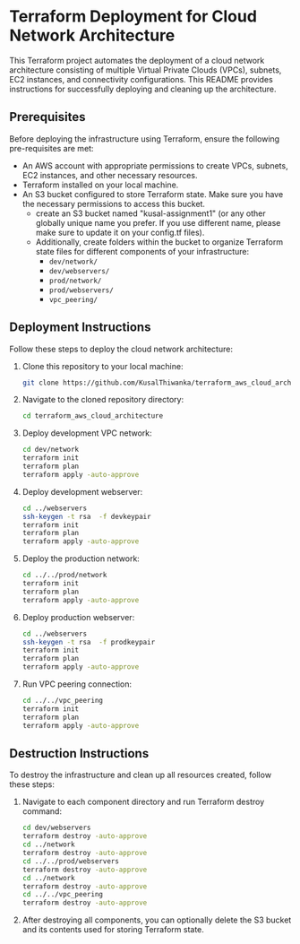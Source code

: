# Terraform Deployment for Cloud Network Architecture

This Terraform project automates the deployment of a cloud network architecture consisting of multiple Virtual Private Clouds (VPCs), subnets, EC2 instances, and connectivity configurations. This README provides instructions for successfully deploying and cleaning up the architecture.


## Prerequisites

Before deploying the infrastructure using Terraform, ensure the following pre-requisites are met:
- An AWS account with appropriate permissions to create VPCs, subnets, EC2 instances, and other necessary resources.
- Terraform installed on your local machine.
- An S3 bucket configured to store Terraform state. Make sure you have the necessary permissions to access this bucket.
  - create an S3 bucket named "kusal-assignment1" (or any other globally unique name you prefer. If you use different name, please make sure to update it on your config.tf files).
  - Additionally, create folders within the bucket to organize Terraform state files for different components of your infrastructure:
    - `dev/network/`
    - `dev/webservers/`
    - `prod/network/`
    - `prod/webservers/`
    - `vpc_peering/`


## Deployment Instructions

Follow these steps to deploy the cloud network architecture:
1. Clone this repository to your local machine:
    ```bash
    git clone https://github.com/KusalThiwanka/terraform_aws_cloud_architecture.git
    ```
2. Navigate to the cloned repository directory:
    ```bash
    cd terraform_aws_cloud_architecture
    ```
3. Deploy development VPC network:
    ```bash
    cd dev/network
    terraform init
    terraform plan
    terraform apply -auto-approve
    ```
4. Deploy development webserver:
    ```bash
    cd ../webservers
    ssh-keygen -t rsa  -f devkeypair
    terraform init
    terraform plan
    terraform apply -auto-approve
    ```
5. Deploy the production network:
    ```bash
    cd ../../prod/network
    terraform init
    terraform plan
    terraform apply -auto-approve
    ```
6. Deploy production webserver:
    ```bash
    cd ../webservers
    ssh-keygen -t rsa  -f prodkeypair
    terraform init
    terraform plan
    terraform apply -auto-approve
    ```
7. Run VPC peering connection:

    ```bash
    cd ../../vpc_peering
    terraform init
    terraform plan
    terraform apply -auto-approve
    ```
    
    
## Destruction Instructions

To destroy the infrastructure and clean up all resources created, follow these steps:
1. Navigate to each component directory and run Terraform destroy command:

    ```bash
    cd dev/webservers
    terraform destroy -auto-approve
    cd ../network
    terraform destroy -auto-approve
    cd ../../prod/webservers
    terraform destroy -auto-approve
    cd ../network
    terraform destroy -auto-approve
    cd ../../vpc_peering
    terraform destroy -auto-approve
    ```

2. After destroying all components, you can optionally delete the S3 bucket and its contents used for storing Terraform state.
